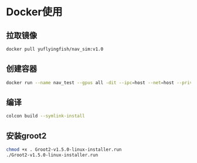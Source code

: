 # Docker使用

## 拉取镜像

```bash
docker pull yuflyingfish/nav_sim:v1.0
```

## 创建容器

```bash
docker run --name nav_test --gpus all -dit --ipc=host --net=host --privileged -e DISPLAY=host.docker.internal:0.0 -e NVIDIA_DRIVER_CAPABILITIES=all docker.io/yuflyingfish/nav_sim:v1.0
```

## 编译

```bash
colcon build --symlink-install
```

## 安装groot2

```bash
chmod +x . Groot2-v1.5.0-linux-installer.run
./Groot2-v1.5.0-linux-installer.run
```
